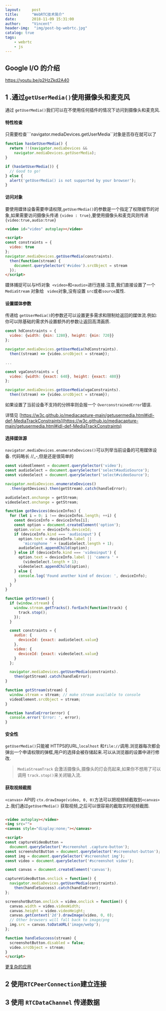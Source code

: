 ```yaml
---
layout:     post
title:      "WebRTC技术简介"
date:       2018-11-09 15:31:00
author:     "Vincent"
header-img:  "img/post-bg-webrtc.jpg"
catalog: true
tags:
    - webrtc
    - js
---
```


## Google I/O 的介绍

https://youtu.be/p2HzZkd2A40


## 1 .通过```getUserMedia()```使用摄像头和麦克风

通过 ```getUserMedia()```我们可以在不使用任何插件的情况下访问到摄像头和麦克风.

#### 特性检查

只需要检查```navigator.mediaDevices.getUserMedia``对象是否存在就可以了

```js
function hasGetUserMedia() {
  return !!(navigator.mediaDevices &&
    navigator.mediaDevices.getUserMedia);
}

if (hasGetUserMedia()) {
  // Good to go!
} else {
  alert('getUserMedia() is not supported by your browser');
}
```

#### 访问对象

要使用媒体设备需要申请权限,```getUserMedia()```的参数是一个指定了权限细节的对象,如果需要访问摄像头传递 ```{video : true}```,要使用摄像头和麦克风则传递 ```{video:true,audio:true}```

```html
<video id="video" autoplay></video>

<script>
const constraints = {
  video: true
};
navigator.mediaDevices.getUserMedia(constraints).
  then(function(stream) { 
  	document.querySelector('#video').srcObject = stream
  });
</script>
```

媒体捕捉可以与H5对象``` <video>```和```<audio>```进行连接.注意,我们直接设置了一个 ```MediaStream``` 对象给  ``` video```对象,没有设置 ```src```或者```source```属性.

#### 设置媒体参数

传递给 ```getUserMedia()```的参数还可以设置更多需求和限制给返回的媒体流.例如:你可以除基础的需求外设置额外的参数让返回高清画质.

```js
const hdConstraints = {
  video: {width: {min: 1280}, height: {min: 720}}
};

navigator.mediaDevices.getUserMedia(hdConstraints).
  then((stream) => {video.srcObject = stream});

...

const vgaConstraints = {
  video: {width: {exact: 640}, height: {exact: 480}}
};

navigator.mediaDevices.getUserMedia(vgaConstraints).
  then((stream) => {video.srcObject = stream});
```

如果设置了当前设备不支持的分辨率则会报一个 ```OverconstrainedError```错误.

详情见 [https://w3c.github.io/mediacapture-main/getusermedia.html#idl-def-MediaTrackConstraints](https://w3c.github.io/mediacapture-main/getusermedia.html#idl-def-MediaTrackConstraints)


#### 选择媒体源

```navigator.mediaDevices.enumerateDevices()```可以列举当前设备的可用媒体设备.
代码略长 //_-,但是还是很简单的

```js
const videoElement = document.querySelector('video');
const audioSelect = document.querySelector('select#audioSource');
const videoSelect = document.querySelector('select#videoSource');

navigator.mediaDevices.enumerateDevices()
  .then(gotDevices).then(getStream).catch(handleError);

audioSelect.onchange = getStream;
videoSelect.onchange = getStream;

function gotDevices(deviceInfos) {
  for (let i = 0; i !== deviceInfos.length; ++i) {
    const deviceInfo = deviceInfos[i];
    const option = document.createElement('option');
    option.value = deviceInfo.deviceId;
    if (deviceInfo.kind === 'audioinput') {
      option.text = deviceInfo.label ||
        'microphone ' + (audioSelect.length + 1);
      audioSelect.appendChild(option);
    } else if (deviceInfo.kind === 'videoinput') {
      option.text = deviceInfo.label || 'camera ' +
        (videoSelect.length + 1);
      videoSelect.appendChild(option);
    } else {
      console.log('Found another kind of device: ', deviceInfo);
    }
  }
}

function getStream() {
  if (window.stream) {
    window.stream.getTracks().forEach(function(track) {
      track.stop();
    });
  }

  const constraints = {
    audio: {
      deviceId: {exact: audioSelect.value}
    },
    video: {
      deviceId: {exact: videoSelect.value}
    }
  };

  navigator.mediaDevices.getUserMedia(constraints).
    then(gotStream).catch(handleError);
}

function gotStream(stream) {
  window.stream = stream; // make stream available to console
  videoElement.srcObject = stream;
}

function handleError(error) {
  console.error('Error: ', error);
}
```

#### 安全性

```getUserMedia()```只能被 HTTPS的URL,```localhost``` 和```file://```调用.浏览器每次都会弹出一个申请权限的弹框,用户的选择会被存储起来.可以从浏览器的设置中进行修改.

>
> ```MediaStreamTrack``` 会激活摄像头,摄像头的灯会亮起来,如果你不想用了可以调用
> ```track.stop()```来关闭输入流.
>


#### 获取视频截图

```<canvas>``` API的 ```ctx.drawImage(video, 0, 0)```方法可以把视频帧截取到```<canvas>``` 上.我们通过```getUserMedia()``` 获取视频,之后可以很容易的截取实时视频截图.

```html

<video autoplay></video>
<img src="">
<canvas style="display:none;"></canvas>

<script>
const captureVideoButton =
  document.querySelector('#screenshot .capture-button');
const screenshotButton = document.querySelector('#screenshot-button');
const img = document.querySelector('#screenshot img');
const video = document.querySelector('#screenshot video');

const canvas = document.createElement('canvas');

captureVideoButton.onclick = function() {
  navigator.mediaDevices.getUserMedia(constraints).
    then(handleSuccess).catch(handleError);
};

screenshotButton.onclick = video.onclick = function() {
  canvas.width = video.videoWidth;
  canvas.height = video.videoHeight;
  canvas.getContext('2d').drawImage(video, 0, 0);
  // Other browsers will fall back to image/png
  img.src = canvas.toDataURL('image/webp');
};

function handleSuccess(stream) {
  screenshotButton.disabled = false;
  video.srcObject = stream;
}
</script>
```

[更复杂的应用](https://www.html5rocks.com/zh/tutorials/getusermedia/intro/)

## 2 使用```RTCPeerConnection```建立连接


## 3 使用 ```RTCDataChannel``` 传递数据









